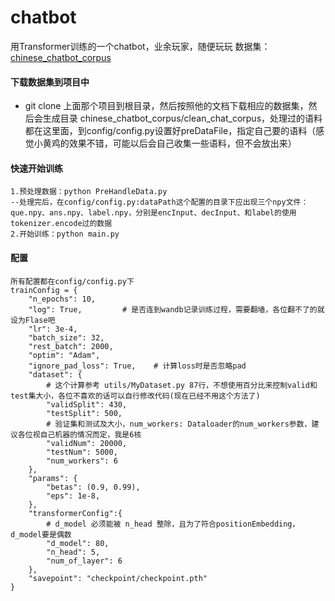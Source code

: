 # chatbot

用Transformer训练的一个chatbot，业余玩家，随便玩玩
数据集：[chinese_chatbot_corpus](https://github.com/codemayq/chinese_chatbot_corpus)

#### 下载数据集到项目中

* git clone 上面那个项目到根目录，然后按照他的文档下载相应的数据集，然后会生成目录 chinese_chatbot_corpus/clean_chat_corpus，处理过的语料都在这里面，到config/config.py设置好preDataFile，指定自己要的语料（感觉小黄鸡的效果不错，可能以后会自己收集一些语料，但不会放出来）

#### 快速开始训练

```
1.预处理数据：python PreHandleData.py
--处理完后，在config/config.py:dataPath这个配置的目录下应出现三个npy文件：que.npy、ans.npy、label.npy，分别是encInput、decInput、和label的使用tokenizer.encode过的数据
2.开始训练：python main.py
```

#### 配置

```
所有配置都在config/config.py下
trainConfig = {
    "n_epochs": 10,
    "log": True,         # 是否连到wandb记录训练过程，需要翻墙，各位翻不了的就设为Flase吧
    "lr": 3e-4,
    "batch_size": 32,
    "rest_batch": 2000,
    "optim": "Adam",
    "ignore_pad_loss": True,    # 计算loss时是否忽略pad
    "dataset": {
        # 这个计算参考 utils/MyDataset.py 87行，不想使用百分比来控制valid和test集大小，各位不喜欢的话可以自行修改代码(现在已经不用这个方法了)
        "validSplit": 430,
        "testSplit": 500,
        # 验证集和测试及大小，num_workers: Dataloader的num_workers参数，建议各位视自己机器的情况而定，我是6核
        "validNum": 20000,
        "testNum": 5000,
        "num_workers": 6
    },
    "params": {
        "betas": (0.9, 0.99),
        "eps": 1e-8,
    },
    "transformerConfig":{
        # d_model 必须能被 n_head 整除，且为了符合positionEmbedding，d_model要是偶数
        "d_model": 80,
        "n_head": 5,
        "num_of_layer": 6
    },
    "savepoint": "checkpoint/checkpoint.pth"
}
```
